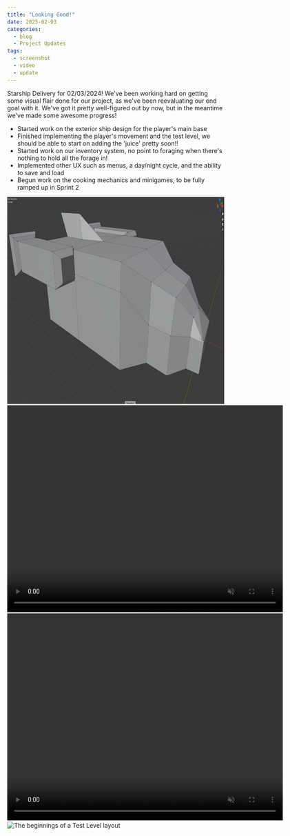 ```yaml
---
title: "Looking Good!"
date: 2025-02-03
categories:
  - blog
  - Project Updates
tags:
  - screenshot
  - video
  - update
---
```


Starship Delivery for 02/03/2024! We've been working hard on getting some visual flair done for our project, as we've been reevaluating our end goal with it. We've got it pretty well-figured out by now, but in the meantime we've made some awesome progress!
- Started work on the exterior ship design for the player's main base
- Finished implementing the player's movement and the test level, we should be able to start on adding the 'juice' pretty soon!!
- Started work on our inventory system, no point to foraging when there's nothing to hold all the forage in!
- Implemented other UX such as menus, a day/night cycle, and the ability to save and load
- Begun work on the cooking mechanics and minigames, to be fully ramped up in Sprint 2

<div class="container">
  <div class="image">
    <img src="https://github.com/Ryan-England/TheVastSupperWebsite/raw/refs/heads/main/assets/images/2025-02-03-Ship.png" alt="A WIP ship exterior" width="640" height="480">
  </div>

  <div class="video">
    <video width="640" height="480" controls autoplay=true loop=true muted=true>
      <source src="https://github.com/Ryan-England/TheVastSupperWebsite/raw/refs/heads/main/assets/videos/2025-02-03-Shader.mp4" type="video/mp4">
    </video>
  </div>

  <div class="video">
    <video width="640" height="480" controls autoplay=true loop=true muted=true>
      <source src="https://github.com/Ryan-England/TheVastSupperWebsite/raw/refs/heads/main/assets/videos/2025-02-03-DayNight.mp4" type="video/mp4">
    </video>
  </div>

  <div class="image">
    <img src="https://github.com/Ryan-England/TheVastSupperWebsite/raw/refs/heads/main/assets/images/2025-02-03-TestLevel.png" alt="The beginnings of a Test Level layout" width="640" height="480">
  </div>
</div>